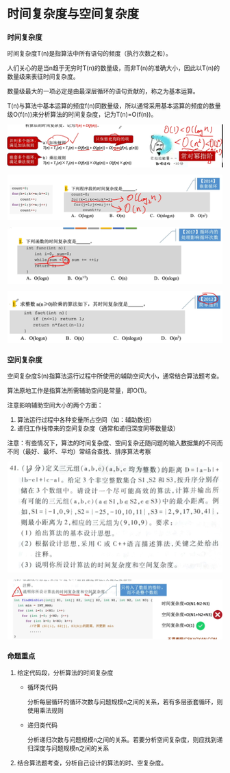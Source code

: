 # 时间复杂度与空间复杂度

### 时间复杂度

时间复杂度T(n)是指算法中所有语句的频度（执行次数之和）。

人们关心的是当n趋于无穷时T(n)的数量级，而非T(n)的准确大小，因此以T(n)的数量级来表征时间复杂度。

数量级最大的一项必定是由最深层循环的语句贡献的，称之为基本运算。

T(n)与算法中基本运算的频度f(n)同数量级，所以通常采用基本运算的频度的数量级O(f(n))来分析算法的时间复杂度，记为T(n)=O(f(n))。

![](1.png)

![](2.png)

![](3.png)

![](4.png)

### 空间复杂度

空间复杂度S(n)指算法运行过程中所使用的辅助空间大小，通常结合算法题考查。

算法原地工作是指算法所需辅助空间是常量，即O(1)。

注意影响辅助空间大小的两个方面：

1. 算法运行过程中各种变量所占空间（如：辅助数组）
2. 递归工作栈带来的空间复杂度（通常和递归深度同等数量级）

注意：有些情况下，算法的时间复杂度、空间复杂还随问题的输入数据集的不同而不同（最好、最坏、平均）常结合查找、排序算法考察

![](5.png)

![](6.png)

### 命题重点

1. 给定代码段，分析算法的时间复杂度

   - 循环类代码

     分析每层循环的循环次数与问题规模n之间的关系，若有多层嵌套循环，则使用乘法规则

   - 递归类代码

     分析递归次数与问题规模n之间的关系。若要分析空间复杂度，则应找到递归深度与问题规模n之间的关系

2. 结合算法题考查，分析自己设计的算法的时、空复杂度。